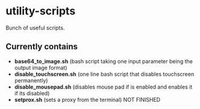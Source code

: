 # utility-scripts
Bunch of useful scripts.

## Currently contains
* **base64_to_image.sh** (bash script taking one input parameter being the output image format)
* **disable_touchscreen.sh** (one line bash script that disables touchscreen permanently)
* **disable_mousepad.sh** (disables mouse pad if is enabled and enables it if its disabled)
* **setprox.sh** (sets a proxy from the terminal) NOT FINISHED
